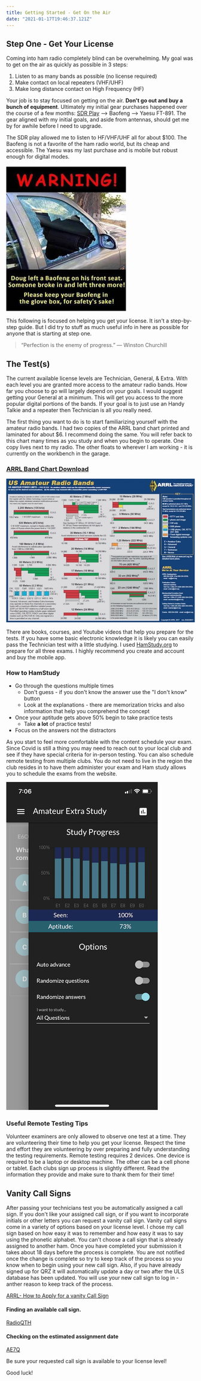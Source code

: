 ```yaml
---
title: Getting Started - Get On the Air
date: "2021-01-17T19:46:37.121Z"
---
```


<!-- ***Getting Started Series***
:---------------------------------------
[Get On The Air](./get-on-the-air)
[Radios](./radios)
[Antennas](./antennas)
[Operating](./operating)

--- -->

## Step One - Get Your License

Coming into ham radio completely blind can be overwhelming. My goal was to get on the air as quickly as possible in 3 steps:

1. Listen to as many bands as possible (no license required)
2. Make contact on local repeaters (VHF/UHF)
3. Make long distance contact on High Frequency (HF)

Your job is to stay focused on getting on the air. **Don't go out and buy a bunch of equipment**. Ultimately my initial gear purchases happened over the course of a few months: [SDR Play](https://www.sdrplay.com/) --> Baofeng --> Yaesu FT-891. The gear aligned with my initial goals, and aside from antennas, should get me by for awhile before I need to upgrade.

The SDR play allowed me to listen to HF/VHF/UHF all for about $100. The Baofeng is not a favorite of the ham radio world, but its cheap and accessible. The Yaesu was my last purchase and is mobile but robust enough for digital modes.

![Nothing but love for baofeng](./baofeng2.jpg)

This following is focused on helping you get your license. It isn't a step-by-step guide. But I did try to stuff as much useful info in here as possible for anyone that is starting at step one.

>“Perfection is the enemy of progress.” — Winston Churchill
## The Test(s)
The current available license levels are Technician, General, & Extra. With each level you are granted more access to the amateur radio bands. How far you choose to go will largely depend on your goals. I would suggest getting your General at a minimum. This will get you access to the more popular digital portions of the bands. If your goal is to just use an Handy Talkie and a repeater then Technician is all you really need. 

The first thing you want to do is to start familiarizing yourself with the amateur radio bands. I had two copies of the ARRL band chart printed and laminated for about $6. I recommend doing the same. You will refer back to this chart many times as you study and when you begin to operate. One copy lives next to my radio. The other floats to wherever I am working - it is currently on the workbench in the garage.
### **[ARRL Band Chart Download](http://www.arrl.org/files/file/Regulatory/Band%20Chart/Band%20Chart%20-%2011X17%20Color.pdf)**
![ARRL Band Chart](./Band_Chart_Image_for_ARRL_Web.jpg)

There are books, courses, and Youtube videos that help you prepare for the tests. If you have some basic electronic knowledge it is likely you can easily pass the Technician test with a little studying. I used [HamStudy.org](https://hamstudy.org/) to prepare for all three exams. I highly recommend you create and account and buy the mobile app. 

### How to HamStudy
- Go through the questions multiple times
	- Don't guess - if you don't know the answer use the "I don't know" button
	- Look at the explanations - there are memorization tricks and also information that help you comprehend the concept
- Once your aptitude gets above 50% begin to take practice tests
	- Take **a lot** of practice tests!
- Focus on the answers not the distractors

As you start to feel more comfortable with the content schedule your exam. Since Covid is still a thing you may need to reach out to your local club and see if they have special criteria for in-person testing. You can also schedule remote testing from multiple clubs. You do not need to live in the region the club resides in to have them administer your exam and Ham study allows you to schedule the exams from the website.

![Ham Study Mobile App](./hamstudy.PNG)

### Useful Remote Testing Tips

Volunteer examiners are only allowed to observe one test at a time. They are volunteering their time to help you get your license. Respect the time and effort they are volunteering by over preparing and fully understanding the testing requirements. Remote testing requires 2 devices. One device is required to be a laptop or desktop machine. The other can be a cell phone or tablet. Each clubs sign up process is slightly different. Read the information they provide and make sure to thank them for their time!

## Vanity Call Signs
After passing your technicians test you be automatically assigned a call sign. If you don't like your assigned call sign, or if you want to incorporate initials or other letters you can request a vanity call sign. Vanity call signs come in a variety of options based on your license level. I chose my call sign based on how easy it was to remember and how easy it was to say using the phonetic alphabet. You can't choose a call sign that is already assigned to another ham. Once you have completed your submission it takes about 18 days before the process is complete. You are not notified once the change is complete so try to keep track of the process so you know when to begin using your new call sign. Also, if you have already signed up for QRZ it will automatically update a day or two after the ULS database has been updated. You will use your new call sign to log in - anther reason to keep track of the process. 

[ARRL- How to Apply for a vanity Call Sign](http://www.arrl.org/applying-for-a-vanity-call)

#### Finding an available call sign.
[RadioQTH](http://www.radioqth.net/vanity/available)

#### Checking on the estimated assignment date
[AE7Q](https://www.ae7q.com/query/text/Vanity.php)

Be sure your requested call sign is available to your license level!

Good luck!

<!-- Now that you have all you need to get your license head over to [Radios](./radios) and learn about gear.  -->